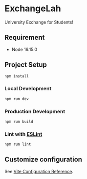 # ExchangeLah

University Exchange for Students!

## Requirement

- Node 16.15.0

## Project Setup

```sh
npm install
```

### Local Development

```sh
npm run dev
```

### Production Development

```sh
npm run build
```

### Lint with [ESLint](https://eslint.org/)

```sh
npm run lint
```

## Customize configuration

See [Vite Configuration Reference](https://vitejs.dev/config/).
